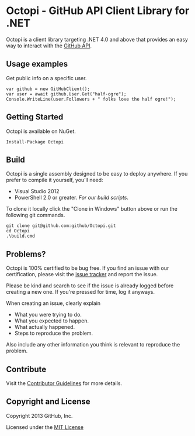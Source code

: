 # Octopi - GitHub API Client Library for .NET

Octopi is a client library targeting .NET 4.0 and above that provides an easy 
way to interact with the [GitHub API](http://developer.github.com/v3/).

## Usage examples

Get public info on a specific user.

```
var github = new GitHubClient();
var user = await github.User.Get("half-ogre");
Console.WriteLine(user.Followers + " folks love the half ogre!");
```

## Getting Started

Octopi is available on NuGet.

```
Install-Package Octopi
```

## Build

Octopi is a single assembly designed to be easy to deploy anywhere. If you prefer
to compile it yourself, you’ll need:

* Visual Studio 2012
* PowerShell 2.0 or greater. _For our build scripts_.

To clone it locally click the "Clone in Windows" button above or run the 
following git commands.

```
git clone git@github.com:github/Octopi.git
cd Octopi
.\build.cmd
```

## Problems?

Octopi is 100% certified to be bug free. If you find an issue with our 
certification, please visit the [issue tracker](https://github.com/github/Octopi/issues) 
and report the issue. 

Please be kind and search to see if the issue is already logged before creating
a new one. If you're pressed for time, log it anyways.

When creating an issue, clearly explain

* What you were trying to do.
* What you expected to happen.
* What actually happened.
* Steps to reproduce the problem.

Also include any other information you think is relevant to reproduce the 
problem.

## Contribute

Visit the [Contributor Guidelines](https://github.com/github/Octopi/blob/master/CONTRIBUTING.md) 
for more details.

## Copyright and License

Copyright 2013 GitHub, Inc.

Licensed under the [MIT License](https://github.com/github/Octopi/blob/master/LICENSE.txt)
